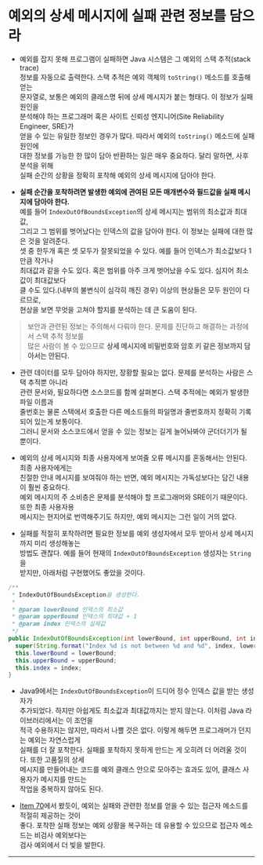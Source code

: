 # 예외의 상세 메시지에 실패 관련 정보를 담으라

- 예외를 잡지 못해 프로그램이 실패하면 Java 시스템은 그 예외의 스택 추적(stack trace)  
  정보를 자동으로 출력한다. 스택 추적은 예외 객체의 `toString()` 메소드를 호출해 얻는  
  문자열로, 보통은 예외의 클래스명 뒤에 상세 메시지가 붙는 형태다. 이 정보가 실패 원인을  
  분석해야 하는 프로그래머 혹은 사이트 신뢰성 엔지니어(Site Reliability Engineer, SRE)가  
  얻을 수 있는 유일한 정보인 경우가 많다. 따라서 예외의 `toString()` 메소드에 실패 원인에  
  대한 정보를 가능한 한 많이 담아 반환하는 일은 매우 중요하다. 달리 말하면, 사후 분석을 위해  
  실패 순간의 상황을 정확히 포착해 예외의 상세 메시지에 담아야 한다.

- **실패 순간을 포착하려면 발생한 예외에 관여된 모든 매개변수와 필드값을 실패 메시지에 담아야 한다.**  
  예를 들어 `IndexOutOfBoundsException`의 상세 메시지는 범위의 최소값과 최대값,  
  그리고 그 범위를 벗어났다는 인덱스의 값을 담아야 한다. 이 정보는 실패에 대한 많은 것을 알려준다.  
  셋 중 한두개 혹은 셋 모두가 잘못되었을 수 있다. 예를 들어 인덱스가 최소값보다 1만큼 작거나  
  최대값과 같을 수도 있다. 혹은 범위를 아주 크게 벗어났을 수도 있다. 심지어 최소값이 최대값보다  
  클 수도 있다.(내부의 불변식이 심각히 깨진 경우) 이상의 현상들은 모두 원인이 다르므로,  
  현상을 보면 무엇을 고쳐야 할지를 분석하는 데 큰 도움이 된다.

> 보안과 관련된 정보는 주의해서 다뤄야 한다. 문제를 진단하고 해결하는 과정에서 스택 추적 정보를  
> 많은 사람이 볼 수 있으므로 **상세 메시지에 비밀번호와 암호 키 같은 정보까지 담아서는 안된다.**

- 관련 데이터를 모두 담아야 하지만, 장황할 필요는 없다. 문제를 분석하는 사람은 스택 추적뿐 아니라  
  관련 문서와, 필요하다면 소스코드를 함께 살펴본다. 스택 추적에는 예외가 발생한 파일 이름과  
  줄번호는 물론 스택에서 호출한 다른 메소드들의 파일명과 줄번호까지 정확히 기록되어 있는게 보통이다.  
  그러니 문서와 소스코드에서 얻을 수 있는 정보는 길게 늘어놔봐야 군더더기가 될 뿐이다.

- 예외의 상세 메시지와 최종 사용자에게 보여줄 오류 메시지를 혼동해서는 안된다. 최종 사용자에게는  
  친절한 안내 메시지를 보여줘야 하는 반면, 예외 메시지는 가독성보다는 담긴 내용이 훨씬 중요하다.  
  예외 메시지의 주 소비층은 문제를 분석해야 할 프로그래머와 SRE이기 때문이다. 또한 최종 사용자용  
  메시지는 현지어로 번역해주기도 하지만, 예외 메시지는 그런 일이 거의 없다.

- 실패를 적절히 포착하려면 필요한 정보를 예외 생성자에서 모두 받아서 상세 메시지까지 미리 생성해놓는  
  방법도 괜찮다. 예를 들어 현재의 `IndexOutOfBoundsException` 생성자는 `String`을  
  받지만, 아래처럼 구현했어도 좋았을 것이다.

```java
/**
 * IndexOutOfBoundsException을 생성한다.
 *
 * @param lowerBound 인덱스의 최소값
 * @param upperBound 인덱스의 최대값 + 1
 * @param index 인덱스의 실제값
 */
public IndexOutOfBoundsException(int lowerBound, int upperBound, int index) {
  super(String.format("Index %d is not between %d and %d", index, lowerBound, upperBound));
  this.lowerBound = lowerBound;
  this.upperBound = upperBound;
  this.index = index;
}
```

- Java9에서는 `IndexOutOfBoundsException`이 드디어 정수 인덱스 값을 받는 생성자가  
  추가되었다. 하지만 아쉽게도 최소값과 최대값까지는 받지 않는다. 이처럼 Java 라이브러리에서는 이 조언을  
  적극 수용하지는 않지만, 따라서 나쁠 것은 없다. 이렇게 해두면 프로그래머가 던지는 예외는 자연스럽게  
  실패를 더 잘 포착한다. 실패를 포착하지 못하게 만드는 게 오히려 더 어려울 것이다. 또한 고품질의 상세  
  메시지를 만들어내는 코드를 예외 클래스 안으로 모아주는 효과도 있어, 클래스 사용자가 메시지를 만드는  
  작업을 중복하지 않아도 된다.

- [Item 70](https://github.com/sang-w0o/Study/blob/master/Programming%20Paradigm/Effective%20Java/9.%20%EC%98%88%EC%99%B8/Item%2070.%20%EB%B3%B5%EA%B5%AC%ED%95%A0%20%EC%88%98%20%EC%9E%88%EB%8A%94%20%EC%83%81%ED%99%A9%EC%97%90%EB%8A%94%20%EA%B2%80%EC%82%AC%20%EC%98%88%EC%99%B8%EB%A5%BC%2C%20%ED%94%84%EB%A1%9C%EA%B7%B8%EB%9E%98%EB%B0%8D%20%EC%98%A4%EB%A5%98%EC%97%90%EB%8A%94%20%EB%9F%B0%ED%83%80%EC%9E%84%20%EC%98%88%EC%99%B8%EB%A5%BC%20%EC%82%AC%EC%9A%A9%ED%95%98%EB%9D%BC.md)에서 봤듯이, 예외는 실패와 관련한 정보를 얻을 수 있는 접근자 메소드를 적절히 제공하는 것이  
  좋다. 포착한 실패 정보는 예외 상황을 복구하는 데 유용할 수 있으므로 접근자 메소드는 비검사 예외보다는  
  검사 예외에서 더 빛을 발한다.

---
